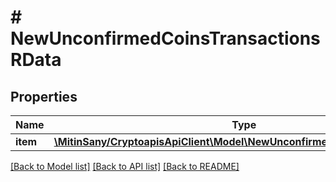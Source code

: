 # # NewUnconfirmedCoinsTransactionsRData

## Properties

Name | Type | Description | Notes
------------ | ------------- | ------------- | -------------
**item** | [**\MitinSany/CryptoapisApiClient\Model\NewUnconfirmedCoinsTransactionsRI**](NewUnconfirmedCoinsTransactionsRI.md) |  |

[[Back to Model list]](../../README.md#models) [[Back to API list]](../../README.md#endpoints) [[Back to README]](../../README.md)

